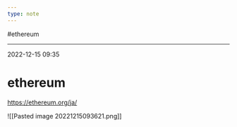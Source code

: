```yaml
---
type: note
---
```


#ethereum

---
2022-12-15  09:35

# ethereum

https://ethereum.org/ja/

![[Pasted image 20221215093621.png]]

